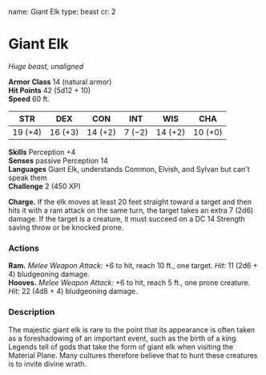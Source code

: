name: Giant Elk
type: beast
cr: 2

# Giant Elk 
_Huge beast, unaligned_

**Armor Class** 14 (natural armor)    
**Hit Points** 42 (5d12 + 10)    
**Speed** 60 ft. 

| STR     | DEX     | CON     | INT     | WIS     | CHA     |
|---------|---------|---------|---------|---------|---------|
| 19 (+4) | 16 (+3) | 14 (+2) | 7 (−2)  | 14 (+2) | 10 (+0) |   

**Skills** Perception +4    
**Senses** passive Perception 14    
**Languages** Giant Elk, understands Common, Elvish, and Sylvan but can't speak them    
**Challenge** 2 (450 XP) 

**Charge.** If the elk moves at least 20 feet straight toward a target and then hits it with a ram attack on the same turn, the target takes an extra 7 (2d6) damage. If the target is a creature, it must succeed on a DC 14 Strength saving throw or be knocked prone. 

### Actions 
**Ram.** _Melee Weapon Attack:_ +6 to hit, reach 10 ft., one target. _Hit:_ 11 (2d6 + 4) bludgeoning damage.    
**Hooves.** _Melee Weapon Attack:_ +6 to hit, reach 5 ft., one prone creature. _Hit:_ 22 (4d8 + 4) bludgeoning damage. 

### Description
The majestic giant elk is rare to the point that its appearance is often taken as a foreshadowing of an important event, such as the birth of a king. Legends tell of gods that take the form of giant elk when visiting the Material Plane. Many cultures therefore believe that to hunt these creatures is to invite divine wrath. 